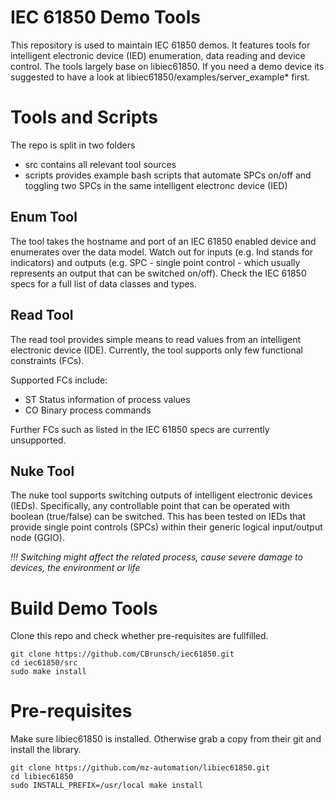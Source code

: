 # IEC 61850 Demo Tools

This repository is used to maintain IEC 61850 demos. It features tools for intelligent electronic device (IED) enumeration, data reading and device control. The tools largely base on libiec61850. If you need a demo device its suggested to have a look at libiec61850/examples/server_example* first.

# Tools and Scripts
The repo is split in two folders
* src contains all relevant tool sources
* scripts provides example bash scripts that automate SPCs on/off and toggling two SPCs in the same intelligent electronc device (IED)

## Enum Tool
The tool takes the hostname and port of an IEC 61850 enabled device and enumerates over the data model. Watch out for inputs (e.g. Ind stands for indicators) and outputs (e.g. SPC - single point control - which usually represents an output that can be switched on/off). Check the IEC 61850 specs for a full list of data classes and types.

## Read Tool
The read tool provides simple means to read values from an intelligent electronic device (IDE). Currently, the tool supports only few functional constraints (FCs).

Supported FCs include:
* ST Status information of process values
* CO Binary process commands

Further FCs such as listed in the IEC 61850 specs are currently unsupported.

## Nuke Tool
The nuke tool supports switching outputs of intelligent electronic devices (IEDs). Specifically, any controllable point that can be operated with boolean (true/false) can be switched. This has been tested on IEDs that provide single point controls (SPCs) within their generic logical input/output node (GGIO).


_!!! Switching might affect the related process, cause severe damage to devices, the environment or life_

# Build Demo Tools

Clone this repo and check whether pre-requisites are fullfilled.
```
git clone https://github.com/CBrunsch/iec61850.git
cd iec61850/src
sudo make install
```

# Pre-requisites

Make sure libiec61850 is installed. Otherwise grab a copy from their git and install the library.
```
git clone https://github.com/mz-automation/libiec61850.git
cd libiec61850
sudo INSTALL_PREFIX=/usr/local make install
```
